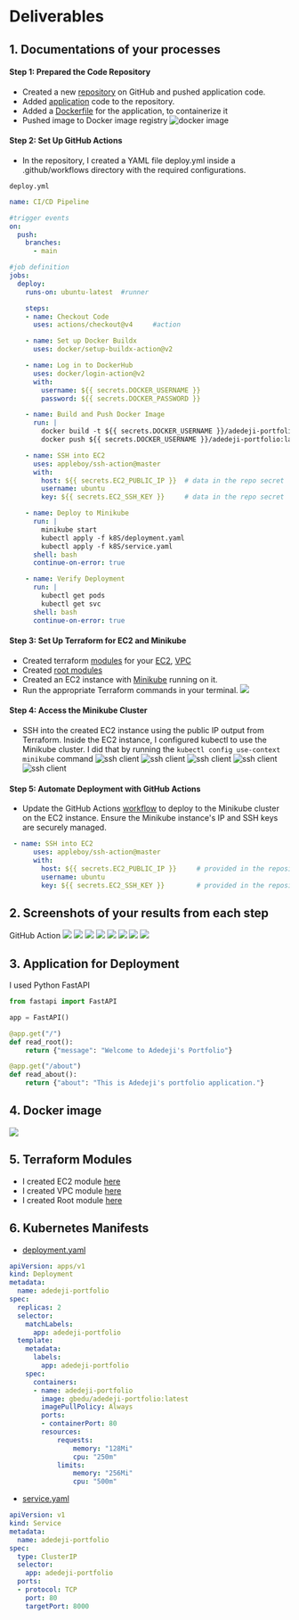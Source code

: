 # Deliverables

## 1. Documentations of your processes

#### Step 1: Prepared the Code Repository
- Created a new [repository](https://github.com/olugbedu/CI-CD-pipeline-with-GitHub-Actions) on GitHub and pushed application code.
- Added [application](./main.py) code to the repository. 
- Added a [Dockerfile](./Dockerfile) for the application, to containerize it
- Pushed image to Docker image registry
![docker image](images/dockerhub.png)


#### Step 2: Set Up GitHub Actions
- In the repository, I created a YAML file deploy.yml inside a .github/workflows directory with the required configurations.

`deploy.yml`
```yml
name: CI/CD Pipeline

#trigger events
on:
  push:            
    branches:
      - main      

#job definition
jobs:
  deploy:        
    runs-on: ubuntu-latest  #runner

    steps:
    - name: Checkout Code
      uses: actions/checkout@v4     #action

    - name: Set up Docker Buildx
      uses: docker/setup-buildx-action@v2

    - name: Log in to DockerHub
      uses: docker/login-action@v2
      with:
        username: ${{ secrets.DOCKER_USERNAME }}
        password: ${{ secrets.DOCKER_PASSWORD }}

    - name: Build and Push Docker Image
      run: |
        docker build -t ${{ secrets.DOCKER_USERNAME }}/adedeji-portfolio:latest . 
        docker push ${{ secrets.DOCKER_USERNAME }}/adedeji-portfolio:latest

    - name: SSH into EC2
      uses: appleboy/ssh-action@master
      with:
        host: ${{ secrets.EC2_PUBLIC_IP }}  # data in the repo secret
        username: ubuntu
        key: ${{ secrets.EC2_SSH_KEY }}     # data in the repo secret

    - name: Deploy to Minikube
      run: |
        minikube start
        kubectl apply -f k8S/deployment.yaml 
        kubectl apply -f k8S/service.yaml 
      shell: bash
      continue-on-error: true

    - name: Verify Deployment
      run: |
        kubectl get pods
        kubectl get svc
      shell: bash
      continue-on-error: true
```
#### Step 3: Set Up Terraform for EC2 and Minikube
- Created terraform [modules](./modules/) for your [EC2](./modules/ec2/), [VPC](./modules/vpc/)
- Created [root modules](main.tf)
- Created an EC2 instance with [Minikube](./modules/ec2/scripts/install_minikube.sh) running on it.
- Run the appropriate Terraform commands in your terminal. ![](images/terraform-apply.png)

#### Step 4: Access the Minikube Cluster
- SSH into the created EC2 instance using the public IP output from Terraform. Inside the EC2 instance, I configured kubectl to use the Minikube cluster. I did that by running the `kubectl config use-context minikube` command
    ![ssh client](images/ssh-in.png)
    ![ssh client](images/dockerinstall.png)
    ![ssh client](images/ssh-cli.png)
    ![ssh client](images/minikube-start.png)
    ![ssh client](images/minikube-status.png)

#### Step 5: Automate Deployment with GitHub Actions
- Update the GitHub Actions [workflow](https://github.com/olugbedu/CI-CD-pipeline-with-GitHub-Actions/blob/main/.github/workflows/deploy.yml) to deploy to the Minikube cluster on the EC2 instance. Ensure the Minikube instance's IP and SSH keys are securely managed. 
```yml
 - name: SSH into EC2
      uses: appleboy/ssh-action@master
      with:
        host: ${{ secrets.EC2_PUBLIC_IP }}     # provided in the repository secret
        username: ubuntu
        key: ${{ secrets.EC2_SSH_KEY }}        # provided in the repository secret
```

## 2. Screenshots of your results from each step
GitHub Action
![](images/action6.png)
![](images/verify-deployment.png)
![](images/verify.png)
![](images/action1.png)
![](images/action2.png)
![](images/action3.png)
![](images/action4.png)
![](images/action5.png)


## 3. Application for Deployment
I used Python FastAPI
```python
from fastapi import FastAPI

app = FastAPI()

@app.get("/")
def read_root():
    return {"message": "Welcome to Adedeji's Portfolio"}

@app.get("/about")
def read_about():
    return {"about": "This is Adedeji's portfolio application."}
```

## 4. Docker image
![](images/dockerhub.png)

## 5. Terraform Modules 
- I created EC2 module [here](./modules/ec2/)
- I created VPC module [here](./modules/vpc/)
- I created Root module [here](main.tf)

## 6. Kubernetes Manifests
- [deployment.yaml](./k8S/deployment.yaml) 
```yaml
apiVersion: apps/v1
kind: Deployment
metadata:
  name: adedeji-portfolio
spec:
  replicas: 2
  selector:
    matchLabels:
      app: adedeji-portfolio
  template:
    metadata:
      labels:
        app: adedeji-portfolio
    spec:
      containers:
      - name: adedeji-portfolio
        image: gbedu/adedeji-portfolio:latest
        imagePullPolicy: Always
        ports:
        - containerPort: 80
        resources:
            requests:
                memory: "128Mi"
                cpu: "250m"
            limits:
                memory: "256Mi"
                cpu: "500m"
```

- [service.yaml](./k8S/service.yaml)
```yaml
apiVersion: v1
kind: Service
metadata:
  name: adedeji-portfolio
spec:
  type: ClusterIP
  selector:
    app: adedeji-portfolio
  ports:
  - protocol: TCP
    port: 80
    targetPort: 8000
```






